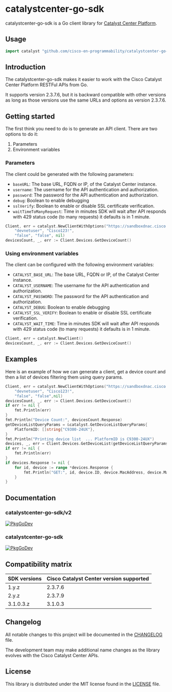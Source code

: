 # catalystcenter-go-sdk

catalystcenter-go-sdk is a Go client library for [Catalyst Center Platform](https://developer.cisco.com/catalyst-center/).

## Usage

```go
import catalyst "github.com/cisco-en-programmability/catalystcenter-go-sdk/v3/sdk"
```

## Introduction

The catalystcenter-go-sdk makes it easier to work with the Cisco Catalyst Center Platform RESTFul APIs from Go.

It supports version 2.3.7.6, but it is backward compatible with other versions as long as those versions use the same URLs and options as version 2.3.7.6.

## Getting started

The first think you need to do is to generate an API client. There are two options to do it:

1. Parameters
2. Environment variables

### Parameters

The client could be generated with the following parameters:

- `baseURL`: The base URL, FQDN or IP, of the Catalyst Center instance.
- `username`: The username for the API authentication and authorization.
- `password`: The password for the API authentication and authorization.
- `debug`: Boolean to enable debugging
- `sslVerify`: Boolean to enable or disable SSL certificate verification.
- `waitTimeToManyRequest`: Time in minutes SDK will wait after API responds with 429 status code (to many requests) it defaults is in 1 minute.

```go
Client, err = catalyst.NewClientWithOptions("https://sandboxdnac.cisco.com",
    "devnetuser", "Cisco123!",
    "false", "false", nil)
devicesCount, _, err := Client.Devices.GetDeviceCount()
```

### Using environment variables

The client can be configured with the following environment variables:

- `CATALYST_BASE_URL`: The base URL, FQDN or IP, of the Catalyst Center instance.
- `CATALYST_USERNAME`: The username for the API authentication and authorization.
- `CATALYST_PASSWORD`: The password for the API authentication and authorization.
- `CATALYST_DEBUG`: Boolean to enable debugging
- `CATALYST_SSL_VERIFY`: Boolean to enable or disable SSL certificate verification.
- `CATALYST_WAIT_TIME`: Time in minutes SDK will wait after API responds with 429 status code (to many requests) it defaults is in 1 minute.

```go
Client, err = catalyst.NewClient()
devicesCount, _, err := Client.Devices.GetDeviceCount()
```

## Examples

Here is an example of how we can generate a client, get a device count and then a list of devices filtering them using query params.

```go
Client, err = catalyst.NewClientWithOptions("https://sandboxdnac.cisco.com",
    "devnetuser", "Cisco123!",
    "false", "false",nil)
devicesCount, _, err := Client.Devices.GetDeviceCount()
if err != nil {
    fmt.Println(err)
}
fmt.Println("Device Count:", devicesCount.Response)
getDeviceListQueryParams = &catalyst.GetDeviceListQueryParams{
    PlatformID: []string{"C9300-24UX"},
}
fmt.Println("Printing device list  ... PlatformID is C9300-24UX")
devices, _, err = Client.Devices.GetDeviceList(getDeviceListQueryParams)
if err != nil {
    fmt.Println(err)
}
if devices.Response != nil {
    for id, device := range *devices.Response {
        fmt.Println("GET:", id, device.ID, device.MacAddress, device.ManagementIPAddress, device.PlatformID)
    }
}
```

## Documentation

### catalystcenter-go-sdk/v2

[![PkgGoDev](https://pkg.go.dev/badge/github.com/)](https://pkg.go.dev/github.com/cisco-en-programmability/catalystcenter-go-sdk/v2)

### catalystcenter-go-sdk

[![PkgGoDev](https://pkg.go.dev/badge/github.com/)](https://pkg.go.dev/github.com/cisco-en-programmability/catalystcenter-go-sdk)

## Compatibility matrix

| SDK versions    | Cisco Catalyst Center version supported |
| --------------- | --------------------------------------- |
| 1.y.z           | 2.3.7.6                                 |
| 2.y.z           | 2.3.7.9                                 |
| 3.1.0.3.z       | 3.1.0.3                                 |

## Changelog

All notable changes to this project will be documented in the [CHANGELOG](https://github.com/cisco-en-programmability/catalystcenter-go-sdk/blob/main/CHANGELOG.md) file.

The development team may make additional name changes as the library evolves with the Cisco Catalyst Center APIs.

## License

This library is distributed under the MIT license found in the [LICENSE](./LICENSE) file.
